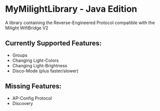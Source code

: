 # MyMilightLibrary - Java Edition
A library containing the Reverse-Engineered Protocol compatible with the Milight WifiBridge V2

## Currently Supported Features:
+ Groups
+ Changing Light-Colors
+ Changing Light-Brightness
+ Disco-Mode (plus faster/slower)

## Missing Features:
+ AP-Config Protocol
+ Discovery
